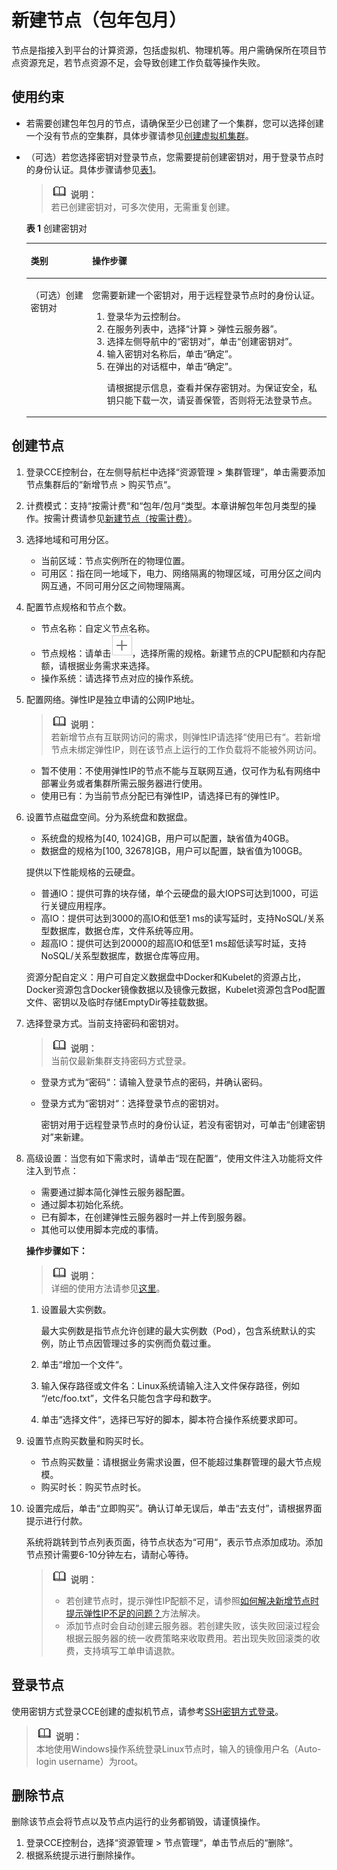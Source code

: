 # 新建节点（包年包月）<a name="cce_01_0003"></a>

节点是指接入到平台的计算资源，包括虚拟机、物理机等。用户需确保所在项目节点资源充足，若节点资源不足，会导致创建工作负载等操作失败。

## 使用约束<a name="section103205496263"></a>

-   若需要创建包年包月的节点，请确保至少已创建了一个集群，您可以选择创建一个没有节点的空集群，具体步骤请参见[创建虚拟机集群](创建虚拟机集群.md)。
-   （可选）若您选择密钥对登录节点，您需要提前创建密钥对，用于登录节点时的身份认证。具体步骤请参见[表1](#t31ae09fd9d294eabbb5bbf922752fff6)。

    >![](public_sys-resources/icon-note.gif) **说明：**   
    >若已创建密钥对，可多次使用，无需重复创建。  

    **表 1**  创建密钥对

    <a name="t31ae09fd9d294eabbb5bbf922752fff6"></a>
    <table><thead align="left"><tr id="cce_01_0033_row1364210523814"><th class="cellrowborder" valign="top" width="20.43%" id="mcps1.2.3.1.1"><p id="cce_01_0033_p10642157388"><a name="cce_01_0033_p10642157388"></a><a name="cce_01_0033_p10642157388"></a>类别</p>
    </th>
    <th class="cellrowborder" valign="top" width="79.57%" id="mcps1.2.3.1.2"><p id="cce_01_0033_p0642195163816"><a name="cce_01_0033_p0642195163816"></a><a name="cce_01_0033_p0642195163816"></a>操作步骤</p>
    </th>
    </tr>
    </thead>
    <tbody><tr id="cce_01_0033_row16421953380"><td class="cellrowborder" valign="top" width="20.43%" headers="mcps1.2.3.1.1 "><p id="cce_01_0033_p864275103813"><a name="cce_01_0033_p864275103813"></a><a name="cce_01_0033_p864275103813"></a>（可选）创建密钥对</p>
    </td>
    <td class="cellrowborder" valign="top" width="79.57%" headers="mcps1.2.3.1.2 "><p id="cce_01_0033_p156423514389"><a name="cce_01_0033_p156423514389"></a><a name="cce_01_0033_p156423514389"></a>您需要新建一个密钥对，用于远程登录节点时的身份认证。</p>
    <a name="cce_01_0033_ol1064212563819"></a><a name="cce_01_0033_ol1064212563819"></a><ol id="cce_01_0033_ol1064212563819"><li>登录华为云控制台。</li><li>在服务列表中，选择“计算 &gt; 弹性云服务器”。</li><li>选择左侧导航中的“密钥对”，单击“创建密钥对”。</li><li>输入密钥对名称后，单击“确定”。</li><li>在弹出的对话框中，单击“确定”。<p id="cce_01_0033_p10642185143813"><a name="cce_01_0033_p10642185143813"></a><a name="cce_01_0033_p10642185143813"></a>请根据提示信息，查看并保存密钥对。为保证安全，私钥只能下载一次，请妥善保管，否则将无法登录节点。</p>
    </li></ol>
    </td>
    </tr>
    </tbody>
    </table>


## 创建节点<a name="section19320144922620"></a>

1.  登录CCE控制台，在左侧导航栏中选择“资源管理 \> 集群管理”，单击需要添加节点集群后的“新增节点  \>  购买节点“。
2.  计费模式：支持“按需计费“和“包年/包月“类型。本章讲解包年包月类型的操作。按需计费请参见[新建节点（按需计费）](新建节点（按需计费）.md)。
3.  选择地域和可用分区。
    -   当前区域：节点实例所在的物理位置。
    -   可用区：指在同一地域下，电力、网络隔离的物理区域，可用分区之间内网互通，不同可用分区之间物理隔离。

4.  配置节点规格和节点个数。
    -   节点名称：自定义节点名称。
    -   节点规格：请单击![](figures/icon-add.png)，选择所需的规格。新建节点的CPU配额和内存配额，请根据业务需求来选择。
    -   操作系统：请选择节点对应的操作系统。

5.  配置网络。弹性IP是独立申请的公网IP地址。

    >![](public_sys-resources/icon-note.gif) **说明：**   
    >若新增节点有互联网访问的需求，则弹性IP请选择“使用已有“。若新增节点未绑定弹性IP，则在该节点上运行的工作负载将不能被外网访问。  

    -   暂不使用：不使用弹性IP的节点不能与互联网互通，仅可作为私有网络中部署业务或者集群所需云服务器进行使用。
    -   使用已有：为当前节点分配已有弹性IP，请选择已有的弹性IP。

6.  设置节点磁盘空间。分为系统盘和数据盘。

    -   系统盘的规格为\[40, 1024\]GB，用户可以配置，缺省值为40GB。
    -   数据盘的规格为\[100, 32678\]GB，用户可以配置，缺省值为100GB。

    提供以下性能规格的云硬盘。

    -   普通IO：提供可靠的块存储，单个云硬盘的最大IOPS可达到1000，可运行关键应用程序。
    -   高IO：提供可达到3000的高IO和低至1 ms的读写延时，支持NoSQL/关系型数据库，数据仓库，文件系统等应用。
    -   超高IO：提供可达到20000的超高IO和低至1 ms超低读写时延，支持NoSQL/关系型数据库，数据仓库等应用。

    资源分配自定义：用户可自定义数据盘中Docker和Kubelet的资源占比，Docker资源包含Docker镜像数据以及镜像元数据，Kubelet资源包含Pod配置文件、密钥以及临时存储EmptyDir等挂载数据。

7.  选择登录方式。当前支持密码和密钥对。

    >![](public_sys-resources/icon-note.gif) **说明：**   
    >当前仅最新集群支持密码方式登录。  

    -   登录方式为“密码“：请输入登录节点的密码，并确认密码。
    -   登录方式为“密钥对“：选择登录节点的密钥对。

        密钥对用于远程登录节点时的身份认证，若没有密钥对，可单击“创建密钥对”来新建。


8.  高级设置：当您有如下需求时，请单击“现在配置“，使用文件注入功能将文件注入到节点：

    -   需要通过脚本简化弹性云服务器配置。
    -   通过脚本初始化系统。
    -   已有脚本，在创建弹性云服务器时一并上传到服务器。
    -   其他可以使用脚本完成的事情。

    **操作步骤如下：**

    >![](public_sys-resources/icon-note.gif) **说明：**   
    >详细的使用方法请参见[这里](https://support.huaweicloud.com/usermanual-ecs/zh-cn_topic_0013898301.html)。  

    1.  设置最大实例数。

        最大实例数是指节点允许创建的最大实例数（Pod），包含系统默认的实例，防止节点因管理过多的实例而负载过重。

    2.  单击“增加一个文件“。
    3.  输入保存路径或文件名：Linux系统请输入注入文件保存路径，例如 “/etc/foo.txt”，文件名只能包含字母和数字。
    4.  单击“选择文件“，选择已写好的脚本，脚本符合操作系统要求即可。

9.  设置节点购买数量和购买时长。
    -   节点购买数量：请根据业务需求设置，但不能超过集群管理的最大节点规模。
    -   购买时长：购买节点时长。

10. 设置完成后，单击“立即购买”。确认订单无误后，单击“去支付”，请根据界面提示进行付款。

    系统将跳转到节点列表页面，待节点状态为“可用“，表示节点添加成功。添加节点预计需要6-10分钟左右，请耐心等待。

    >![](public_sys-resources/icon-note.gif) **说明：**   
    >-   若创建节点时，提示弹性IP配额不足，请参照[如何解决新增节点时提示弹性IP不足的问题？](如何解决新增节点时提示弹性IP不足的问题.md)方法解决。  
    >-   添加节点时会自动创建云服务器。若创建失败，该失败回滚过程会根据云服务器的统一收费策略来收取费用。若出现失败回滚类的收费，支持填写工单申请退款。  


## 登录节点<a name="section16476192312530"></a>

使用密钥方式登录CCE创建的虚拟机节点，请参考[SSH密钥方式登录](http://support.huaweicloud.com/usermanual-ecs/zh-cn_topic_0017955380.html)。

>![](public_sys-resources/icon-note.gif) **说明：**   
>本地使用Windows操作系统登录Linux节点时，输入的镜像用户名（Auto-login username）为root。  

## 删除节点<a name="section17132174441718"></a>

删除该节点会将节点以及节点内运行的业务都销毁，请谨慎操作。

1.  登录CCE控制台，选择“资源管理 \> 节点管理“，单击节点后的“删除“。
2.  根据系统提示进行删除操作。

